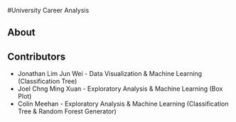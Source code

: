 #University Career Analysis

## About


## Contributors

- Jonathan Lim Jun Wei  - Data Visualization & Machine Learning (Classification Tree)
- Joel Chng Ming Xuan - Exploratory Analysis & Machine Learning (Box Plot)
- Colin Meehan - Exploratory Analysis & Machine Learning (Classification Tree & Random Forest Generator)
